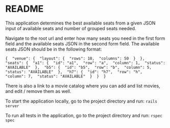 # README

This application determines the best available seats from a given JSON input of available seats and number of grouped seats needed.

Navigate to the root url and enter how many seats you need in the first form field and the available seats JSON in the second form field. The available seats JSON should be in the following format:

`{ 
 "venue": { 
 "layout": { 
 "rows": 10, 
 "columns": 50 
 } 
 }, 
 "seats": { 
 "a1": { 
 "id": "a1", 
 "row": "a", 
 "column": 1, 
 "status": "AVAILABLE" 
 }, 
 "b5": { 
 "id": "b5", 
 "row": "b", 
 "column": 5, 
 "status": "AVAILABLE" 
 }, 
 "h7": { 
 "id": "h7", 
 "row": "h", 
 "column": 7, 
 "status": "AVAILABLE" 
 } 
 } 
}`

There is also a link to a movie catalog where you can add and list movies, and edit / remove them as well.

To start the application locally, go to the project directory and run: `rails server`

To run all tests in the application, go to the project directory and run: `rspec spec`
